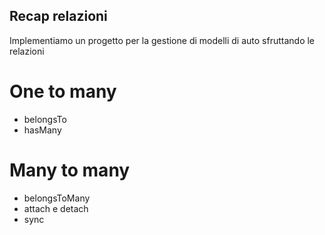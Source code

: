 ## Recap relazioni
Implementiamo un progetto per la gestione di modelli di auto sfruttando le relazioni

# One to many
- belongsTo
- hasMany
# Many to many
- belongsToMany
- attach e detach
- sync